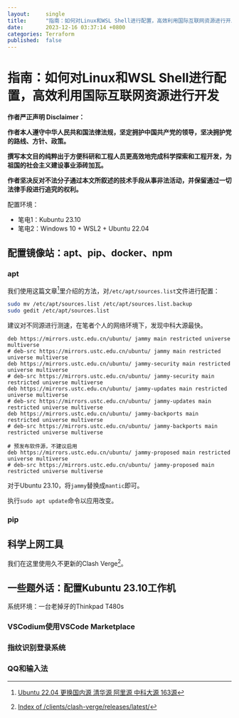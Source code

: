 ```yaml
---
layout:     single
title:      "指南：如何对Linux和WSL Shell进行配置，高效利用国际互联网资源进行开发"
date:       2023-12-16 03:37:14 +0800
categories: Terraform
published:  false
---
```


# 指南：如何对Linux和WSL Shell进行配置，高效利用国际互联网资源进行开发

**作者严正声明 Disclaimer：**

**作者本人遵守中华人民共和国法律法规，坚定拥护中国共产党的领导，坚决拥护党的路线、方针、政策。**

**撰写本文目的纯粹出于方便科研和工程人员更高效地完成科学探索和工程开发，为祖国的社会主义建设事业添砖加瓦。**

**作者坚决反对不法分子通过本文所叙述的技术手段从事非法活动，并保留通过一切法律手段进行追究的权利。**

配置环境：
- 笔电1：Kubuntu 23.10
- 笔电2：Windows 10 + WSL2 + Ubuntu 22.04

## 配置镜像站：apt、pip、docker、npm

### apt

我们使用这篇文章[^1]里介绍的方法，对`/etc/apt/sources.list`文件进行配置：

```bash
sudo mv /etc/apt/sources.list /etc/apt/sources.list.backup
sudo gedit /etc/apt/sources.list
```

建议对不同源进行测速，在笔者个人的网络环境下，发现中科大源最快。

```
deb https://mirrors.ustc.edu.cn/ubuntu/ jammy main restricted universe multiverse
# deb-src https://mirrors.ustc.edu.cn/ubuntu/ jammy main restricted universe multiverse
deb https://mirrors.ustc.edu.cn/ubuntu/ jammy-security main restricted universe multiverse
# deb-src https://mirrors.ustc.edu.cn/ubuntu/ jammy-security main restricted universe multiverse
deb https://mirrors.ustc.edu.cn/ubuntu/ jammy-updates main restricted universe multiverse
# deb-src https://mirrors.ustc.edu.cn/ubuntu/ jammy-updates main restricted universe multiverse
deb https://mirrors.ustc.edu.cn/ubuntu/ jammy-backports main restricted universe multiverse
# deb-src https://mirrors.ustc.edu.cn/ubuntu/ jammy-backports main restricted universe multiverse

# 预发布软件源，不建议启用
deb https://mirrors.ustc.edu.cn/ubuntu/ jammy-proposed main restricted universe multiverse
# deb-src https://mirrors.ustc.edu.cn/ubuntu/ jammy-proposed main restricted universe multiverse
```

对于Ubuntu 23.10，将`jammy`替换成`mantic`即可。

执行`sudo apt update`命令以应用改变。

### pip

## 科学上网工具

我们在这里使用久不更新的Clash Verge[^2]。



## 一些题外话：配置Kubuntu 23.10工作机

系统环境：一台老掉牙的Thinkpad T480s

### VSCodium使用VSCode Marketplace


### 指纹识别登录系统


### QQ和输入法



[^1]: [Ubuntu 22.04 更换国内源 清华源 阿里源 中科大源 163源](https://www.linuxmi.com/ubuntu-22-04-apt-sources-list.html)
[^2]: [Index of /clients/clash-verge/releases/latest/](https://dl.jichangzhu.com/clients/clash-verge/releases/latest/)


